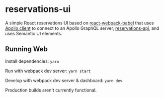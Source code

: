 # reservations-ui
A simple React reservations UI based on [react-webpack-babel](https://github.com/ReactJSResources/react-webpack-babel) 
that uses [Apollo client](https://github.com/apollographql/apollo-client) to connect to an Apollo GraphQL server, [reservations-api](https://github.com/bryanterrell/reservations-api),
and uses Semantic UI elements.

## Running Web
Install dependencies:
`yarn`

Run with webpack dev server:
`yarn start`

Develop with webpack dev server & dashboard:
`yarn dev`

Production builds aren't currently functional.
